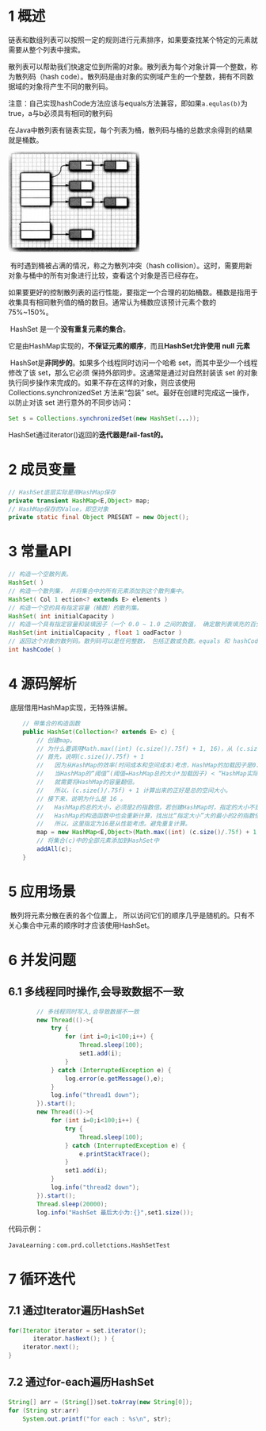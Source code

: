 # 1 概述

​		链表和数组列表可以按照一定的规则进行元素排序，如果要查找某个特定的元素就需要从整个列表中搜索。

​		散列表可以帮助我们快速定位到所需的对象。散列表为每个对象计算一个整数，称为散列码（hash code）。散列码是由对象的实例域产生的一个整数，拥有不同数据域的对象将产生不同的散列码。

​		注意：自己实现hashCode方法应该与equals方法兼容，即如果`a.equlas(b)`为true，a与b必须具有相同的散列码

​		在Java中散列表有链表实现，每个列表为桶，散列码与桶的总数求余得到的结果就是桶数。

![010-1](..\images\010-1.png)

​		有时遇到桶被占满的情况，称之为散列冲突（hash collision）。这时，需要用新对象与桶中的所有对象进行比较，查看这个对象是否已经存在。

​		如果要更好的控制散列表的运行性能，要指定一个合理的初始桶数。桶数是指用于收集具有相同散列值的桶的数目。通常认为桶数应该预计元素个数的75%~150%。

​		HashSet 是一个**没有重复元素的集合**。

​		它是由HashMap实现的，**不保证元素的顺序**，而且**HashSet允许使用 null 元素**

​		HashSet是**非同步的**。如果多个线程同时访问一个哈希 set，而其中至少一个线程修改了该 set，那么它必须 保持外部同步。这通常是通过对自然封装该 set 的对象执行同步操作来完成的。如果不存在这样的对象，则应该使用 Collections.synchronizedSet 方法来“包装” set。最好在创建时完成这一操作，以防止对该 set 进行意外的不同步访问：

```java
Set s = Collections.synchronizedSet(new HashSet(...));
```

​		HashSet通过iterator()返回的**迭代器是fail-fast的。**

# 2 成员变量

```java
// HashSet底层实际是用HashMap保存
private transient HashMap<E,Object> map;
// HashMap保存的Value，即空对象
private static final Object PRESENT = new Object();
```



# 3 常量API

```java
// 构造一个空散列表。
HashSet( )
// 构造一个散列集， 并将集合中的所有元素添加到这个散列集中。
HashSet( Col 1 ection<? extends E> elements )
// 构造一个空的具有指定容量（桶数）的散列集。
HashSet( int initialCapacity )
// 构造一个具有指定容量和装填因子（一个 0.0 ~ 1.0 之间的数值， 确定散列表填充的百分比， 当大于这个百分比时， 散列表进行再散列）的空散列集
HashSet(int initialCapacity , float 1 oadFactor )
// 返回这个对象的散列码。散列码可以是任何整数， 包括正数或负数。equals 和 hashCode的定义必须兼容，即如果 x.equals(y) 为 true, x.hashCodeO 必须等于 y.hashCodeO。
int hashCode( )
```



# 4 源码解析

​		底层借用HashMap实现，无特殊讲解。

```java
    // 带集合的构造函数
    public HashSet(Collection<? extends E> c) {
        // 创建map。
        // 为什么要调用Math.max((int) (c.size()/.75f) + 1, 16)，从 (c.size()/.75f) + 1 和 16 中选择一个比较大的树呢？
        // 首先，说明(c.size()/.75f) + 1
        //   因为从HashMap的效率(时间成本和空间成本)考虑，HashMap的加载因子是0.75。
        //   当HashMap的“阈值”(阈值=HashMap总的大小*加载因子) < “HashMap实际大小”时，
        //   就需要将HashMap的容量翻倍。
        //   所以，(c.size()/.75f) + 1 计算出来的正好是总的空间大小。
        // 接下来，说明为什么是 16 。
        //   HashMap的总的大小，必须是2的指数倍。若创建HashMap时，指定的大小不是2的指数倍；
        //   HashMap的构造函数中也会重新计算，找出比“指定大小”大的最小的2的指数倍的数。
        //   所以，这里指定为16是从性能考虑。避免重复计算。
        map = new HashMap<E,Object>(Math.max((int) (c.size()/.75f) + 1, 16));
        // 将集合(c)中的全部元素添加到HashSet中
        addAll(c);
    }
```





# 5 应用场景

​		散列将元素分散在表的各个位置上， 所以访问它们的顺序几乎是随机的。只有不关心集合中元素的顺序时才应该使用HashSet。



# 6 并发问题

## 6.1 多线程同时操作,会导致数据不一致

```java
        // 多线程同时写入,会导致数据不一致
        new Thread(()->{
            try {
                for (int i=0;i<100;i++) {
                    Thread.sleep(100);
                    set1.add(i);
                }
            } catch (InterruptedException e) {
                log.error(e.getMessage(),e);
            }
            log.info("thread1 down");
        }).start();
        new Thread(()->{
            for (int i=0;i<100;i++) {
                try {
                    Thread.sleep(100);
                } catch (InterruptedException e) {
                    e.printStackTrace();
                }
                set1.add(i);
            }
            log.info("thread2 down");
        }).start();
        Thread.sleep(20000);
        log.info("HashSet 最后大小为:{}",set1.size());

```

代码示例：

```
JavaLearning：com.prd.colletctions.HashSetTest
```



# 7 循环迭代

## 7.1  通过Iterator遍历HashSet

```java
for(Iterator iterator = set.iterator();
       iterator.hasNext(); ) { 
    iterator.next();
}
```

## 7.2 通过for-each遍历HashSet

```java
String[] arr = (String[])set.toArray(new String[0]);
for (String str:arr)
    System.out.printf("for each : %s\n", str);
```



